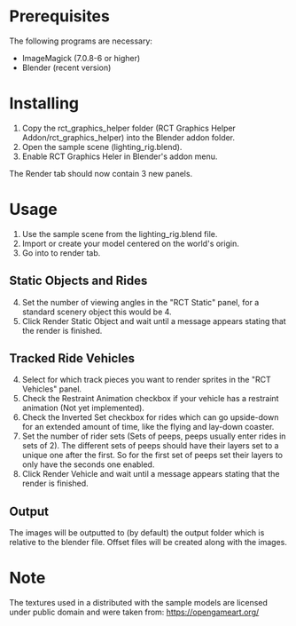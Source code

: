 
# Prerequisites

The following programs are necessary:

- ImageMagick (7.0.8-6 or higher)
- Blender (recent version)

# Installing

1. Copy the rct_graphics_helper folder (RCT Graphics Helper Addon/rct_graphics_helper) into the Blender addon folder.
2. Open the sample scene (lighting_rig.blend).
3. Enable RCT Graphics Heler in Blender's addon menu. 

The Render tab should now contain 3 new panels.

# Usage

1. Use the sample scene from the lighting_rig.blend file.
2. Import or create your model centered on the world's origin.
3. Go into to render tab.

## Static Objects and Rides

4. Set the number of viewing angles in the "RCT Static" panel, for a standard scenery object this would be 4.
5. Click Render Static Object and wait until a message appears stating that the render is finished.

## Tracked Ride Vehicles

4. Select for which track pieces you want to render sprites in the "RCT Vehicles" panel.
5. Check the Restraint Animation checkbox if your vehicle has a restraint animation (Not yet implemented).
6. Check the Inverted Set checkbox for rides which can go upside-down for an extended amount of time, like the flying and lay-down coaster.
7. Set the number of rider sets (Sets of peeps, peeps usually enter rides in sets of 2). The different sets of peeps should have their layers set to a unique one after the first. So for the first set of peeps set their layers to only have the seconds one enabled.
8. Click Render Vehicle and wait until a message appears stating that the render is finished.

## Output

The images will be outputted to (by default) the output folder which is relative to the blender file. Offset files will be created along with the images.

# Note

The textures used in a distributed with the sample models are licensed under public domain and were taken from: https://opengameart.org/
